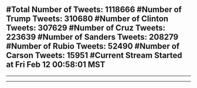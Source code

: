 #Total Number of Tweets: 1118666 
#Number of Trump Tweets: 310680
#Number of Clinton Tweets: 307629
#Number of Cruz Tweets: 223639
#Number of Sanders Tweets: 208279
#Number of Rubio Tweets: 52490
#Number of Carson Tweets: 15951
#Current Stream Started at Fri Feb 12 00:58:01 MST
---
---
---
